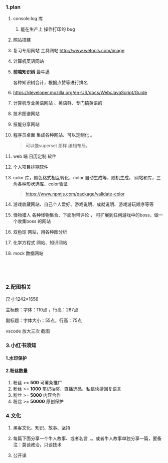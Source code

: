 ### 1.plan

1. console.log 库

   1. 能在生产上 操作打印的 bug

1. 网站搭建

1. 复习专用网站
   工具网站
   http://www.wetools.com/image

1. 计算机英语网站

1. **前端知识树** 最牛逼

   各种知识树合计，根据点赞等进行排名

1. https://developer.mozilla.org/en-US/docs/Web/JavaScript/Guide

1. 计算机专业英语网站 、英语群、专门搞英语的

1. 技术图谱网站

1. 技能分享网站

1. 程序员桌面 集成各种网站、可以定制化 。 

   > 可以像superset 那样 编辑布局。

1. web 端 日历定制 软件

1. 个人项目排期软件

1. color 库，颜色格式相互转化，color 自动生成等，随机生成， 网站和库，三角各种形状选库、color验证

      > https://www.npmjs.com/package/validate-color

1. 游戏收藏网站、自己个人爱好、游戏说明、成就说明、游戏游玩顺序等等

1. 怪物猎人 各种怪物集合、下面附带评论 ， 可扩展到任何游戏中的boss，做一个收集boss 的网站

1. 双色球 网站，用各种图分析

1. 化学方程式 网站、知识网站

1. mock 数据网站

      ​     

      ​     







### 2.配图相关

尺寸:1242*1656

主标题：字体：110点 ，行高：287点

副标题：字体大小：55点，行高：75点

vscode 放大三次 截图



### 3.小红书须知

#### 1.水印保护

#### 2.粉丝数量

1. 粉丝 >= **500**       可薯条推广
2. 粉丝 >= **1000**     笔记抽奖、直播选品、私信快捷回复语言
3. 粉丝 >= **5000**     内容合作
4. 粉丝 >= **50000**   原创保护



### 4.文化

1. 黑客文化、知识、故事、坚持
2. 每篇下面分享一个牛人故事、或者名言 ，。或者牛人故事单独分享一篇，要备注：莫谈政治，只谈技术

3. 公开课

